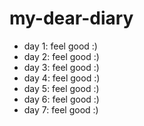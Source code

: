 # my-dear-diary

- day 1: feel good :)
- day 2: feel good :)
- day 3: feel good :)
- day 4: feel good :)
- day 5: feel good :)
- day 6: feel good :)
- day 7: feel good :)
